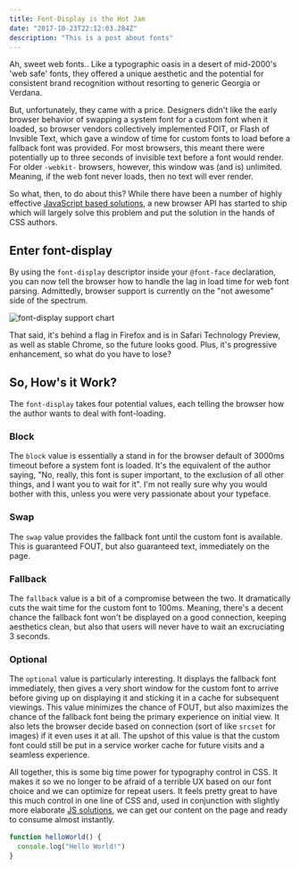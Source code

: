 ```yaml
---
title: Font-Display is the Hot Jam
date: "2017-10-23T22:12:03.284Z"
description: "This is a post about fonts"
---
```


Ah, sweet web fonts.. Like a typographic oasis in a desert of mid-2000's 'web safe' fonts, they offered a unique aesthetic and the potential for consistent brand recognition without resorting to generic Georgia or Verdana.

But, unfortunately, they came with a price. Designers didn't like the early browser behavior of swapping a system font for a custom font when it loaded, so browser vendors collectively implemented FOIT, or Flash of Invsible Text, which gave a window of time for custom fonts to load before a fallback font was provided. For most browsers, this meant there were potentially up to three seconds of invisible text before a font would render. For older `-webkit-` browsers, however, this window was (and is) unlimited. Meaning, if the web font never loads, then no text will ever render.

So what, then, to do about this? While there have been a number of highly effective [JavaScript based solutions](https://github.com/bramstein/fontfaceobserver), a new browser API has started to ship which will largely solve this problem and put the solution in the hands of CSS authors.

## Enter font-display

By using the `font-display` descriptor inside your `@font-face` declaration, you can now tell the browser how to handle the lag in load time for web font parsing. Admittedly, browser support is currently on the "not awesome" side of the spectrum.

![font-display support chart](/img/font-display-support.png)

That said, it's behind a flag in Firefox and is in Safari Technology Preview, as well as stable Chrome, so the future looks good. Plus, it's progressive enhancement, so what do you have to lose?

## So, How's it Work?

The `font-display` takes four potential values, each telling the browser how the author wants to deal with font-loading.

### Block

The `block` value is essentially a stand in for the browser default of 3000ms timeout before a system font is loaded. It's the equivalent of the author saying, "No, really, this font is super important, to the exclusion of all other things, and I want you to wait for it". I'm not really sure why you would bother with this, unless you were very passionate about your typeface.

### Swap

The `swap` value provides the fallback font until the custom font is available. This is guaranteed FOUT, but also guaranteed text, immediately on the page.

### Fallback

The `fallback` value is a bit of a compromise between the two. It dramatically cuts the wait time for the custom font to 100ms. Meaning, there's a decent chance the fallback font won't be displayed on a good connection, keeping aesthetics clean, but also that users will never have to wait an excruciating 3 seconds.

### Optional

The `optional` value is particularly interesting. It displays the fallback font immediately, then gives a very short window for the custom font to arrive before giving up on displaying it and sticking it in a cache for subsequent viewings. This value minimizes the chance of FOUT, but also maximizes the chance of the fallback font being the primary experience on initial view. It also lets the browser decide based on connection (sort of like `srcset` for images) if it even uses it at all. The upshot of this value is that the custom font could still be put in a service worker cache for future visits and a seamless experience.

All together, this is some big time power for typography control in CSS. It makes it so we no longer to be afraid of a terrible UX based on our font choice and we can optimize for repeat users. It feels pretty great to have this much control in one line of CSS and, used in conjunction with slightly more elaborate [JS solutions](https://www.zachleat.com/web/comprehensive-webfonts/), we can get our content on the page and ready to consume almost instantly.

```js
function helloWorld() {
  console.log("Hello World!")
}
```

<!-- ---
title: Hello World
date: "2015-05-01T22:12:03.284Z"
---

This is my first post on my new fake blog! How exciting!

I'm sure I'll write a lot more interesting things in the future.

Oh, and here's a great quote from this Wikipedia on
[salted duck eggs](http://en.wikipedia.org/wiki/Salted_duck_egg).

> A salted duck egg is a Chinese preserved food product made by soaking duck
> eggs in brine, or packing each egg in damp, salted charcoal. In Asian
> supermarkets, these eggs are sometimes sold covered in a thick layer of salted
> charcoal paste. The eggs may also be sold with the salted paste removed,
> wrapped in plastic, and vacuum packed. From the salt curing process, the
> salted duck eggs have a briny aroma, a gelatin-like egg white and a
> firm-textured, round yolk that is bright orange-red in color.

![Chinese Salty Egg](./salty_egg.jpg)

```js
function helloWorld() {
  console.log("Hello World!")
}
``` -->
